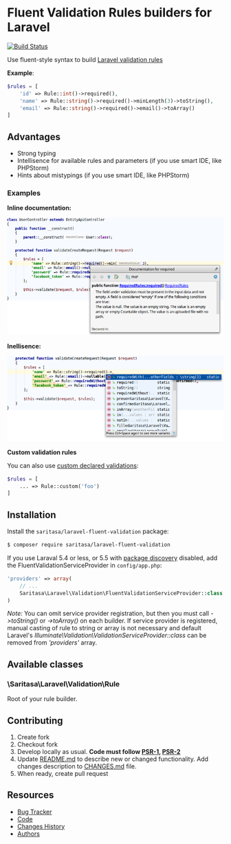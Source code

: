 # Fluent Validation Rules builders for Laravel

[![Build Status](https://api.travis-ci.org/Saritasa/php-laravel-fluent-validation.svg?branch=master)](https://travis-ci.org/Saritasa/php-laravel-fluent-validation)

Use fluent-style syntax to build [Laravel validation rules](https://laravel.com/docs/5.4/validation#available-validation-rules)

**Example**:
```php
$rules = [
    'id' => Rule::int()->required(),
    'name' => Rule::string()->required()->minLength(3)->toString(),
    'email' => Rule::string()->required()->email()->toArray()
]
```
## Advantages
* Strong typing
* Intellisence for available rules and parameters (if you use smart IDE, like PHPStorm)
* Hints about mistypings (if you use smart IDE, like PHPStorm)

### Examples
**Inline documentation:**

![Inline documentation](docs/inline_docs.png)

**Inellisence:**

![Intelisence](docs/intellisence.png)

**Custom validation rules**

You can also use [custom declared validations](https://laravel.com/docs/5.4/validation#custom-validation-rules):

```php
$rules = [
    ... => Rule::custom('foo')
]
```


## Installation

Install the ```saritasa/laravel-fluent-validation``` package:

```bash
$ composer require saritasa/laravel-fluent-validation
```

If you use Laraval 5.4 or less,
or 5.5 with [package discovery](https://laravel.com/docs/5.5/packages#package-discovery) disabled,
add the FluentValidationServiceProvider in ``config/app.php``:

```php
'providers' => array(
    // ...
    Saritasa\Laravel\Validation\FluentValidationServiceProvider::class,
)
```
*Note:* You can omit service provider registration, but then you must call
*->toString()* or *->toArray()* on each builder.
If service provider is registered, manual casting of rule to string or array
is not necessary and default Laravel's *Illuminate\Validation\ValidationServiceProvider::class* 
can be removed from *'providers'* array.


## Available classes

### \Saritasa\Laravel\Validation\Rule
Root of your rule builder.

## Contributing

1. Create fork
2. Checkout fork
3. Develop locally as usual. **Code must follow [PSR-1](http://www.php-fig.org/psr/psr-1/), [PSR-2](http://www.php-fig.org/psr/psr-2/)**
4. Update [README.md](README.md) to describe new or changed functionality. Add changes description to [CHANGES.md](CHANGES.md) file.
5. When ready, create pull request

## Resources

* [Bug Tracker](http://github.com/saritasa/php-laravel-fluent-validation/issues)
* [Code](http://github.com/saritasa/php-laravel-fluent-validation)
* [Changes History](CHANGES.md)
* [Authors](http://github.com/saritasa/php-laravel-fluent-validation/contributors)
